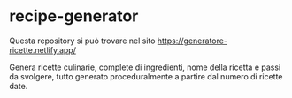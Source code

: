# recipe-generator

Questa repository si può trovare nel sito https://generatore-ricette.netlify.app/

Genera ricette culinarie, complete di ingredienti, nome della ricetta e passi da svolgere, tutto generato proceduralmente a partire dal numero di ricette date.
